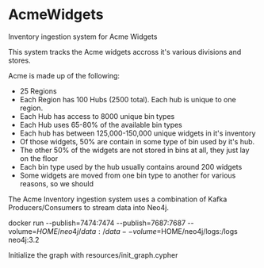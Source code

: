 # AcmeWidgets
Inventory ingestion system for Acme Widgets

This system tracks the Acme widgets accross it's various divisions and stores.

Acme is made up of the following:
- 25 Regions
- Each Region has 100 Hubs (2500 total). Each hub is unique to one region.
- Each Hub has access to 8000 unique bin types
- Each Hub uses 65-80% of the available bin types
- Each hub has between 125,000-150,000 unique widgets in it's inventory
- Of those widgets, 50% are contain in some type of bin used by it's hub.
- The other 50% of the widgets are not stored in bins at all, they just lay on the floor
- Each bin type used by the hub usually contains around 200 widgets
- Some widgets are moved from one bin type to another for various reasons, so we should 

The Acme Inventory ingestion system uses a combination of Kafka Producers/Consumers to stream data into Neo4j.

docker run --publish=7474:7474 --publish=7687:7687 --volume=$HOME/neo4j/data:/data --volume=$HOME/neo4j/logs:/logs neo4j:3.2

Initialize the graph with resources/init_graph.cypher